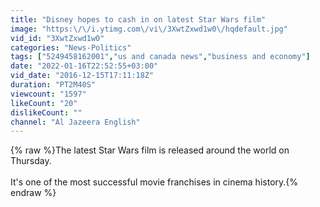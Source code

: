 ```yaml
---
title: "Disney hopes to cash in on latest Star Wars film"
image: "https:\/\/i.ytimg.com\/vi\/3XwtZxwd1w0\/hqdefault.jpg"
vid_id: "3XwtZxwd1w0"
categories: "News-Politics"
tags: ["5249458162001","us and canada news","business and economy"]
date: "2022-01-16T22:52:55+03:00"
vid_date: "2016-12-15T17:11:18Z"
duration: "PT2M40S"
viewcount: "1597"
likeCount: "20"
dislikeCount: ""
channel: "Al Jazeera English"
---
```

{% raw %}The latest Star Wars film is released around the world on Thursday.<br /><br />It's one of the most successful movie franchises in cinema history.{% endraw %}

